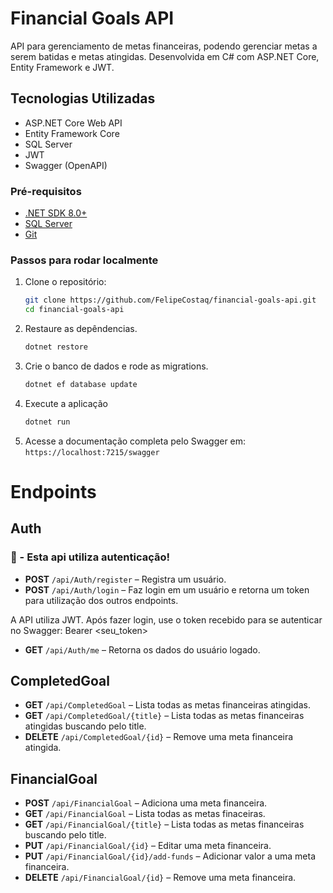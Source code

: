 # Financial Goals API
API para gerenciamento de metas financeiras, podendo gerenciar metas a serem batidas e metas atingidas. Desenvolvida em C# com ASP.NET Core, Entity Framework e JWT.

## Tecnologias Utilizadas
- ASP.NET Core Web API
- Entity Framework Core
- SQL Server
- JWT
- Swagger (OpenAPI)

### Pré-requisitos
- [.NET SDK 8.0+](https://dotnet.microsoft.com/download)
- [SQL Server](https://www.microsoft.com/pt-br/sql-server/)
- [Git](https://git-scm.com/)

### Passos para rodar localmente
1. Clone o repositório:
   ```bash
   git clone https://github.com/FelipeCostaq/financial-goals-api.git
   cd financial-goals-api

2. Restaure as depêndencias.
   ```bash
   dotnet restore

3. Crie o banco de dados e rode as migrations.
   ```bash
   dotnet ef database update

4. Execute a aplicação
   ```bash
   dotnet run

5. Acesse a documentação completa pelo Swagger em:  
`https://localhost:7215/swagger`


# Endpoints

## Auth
<h3>🔑 - Esta api utiliza autenticação!</h3>

- **POST** `/api/Auth/register` – Registra um usuário.
- **POST** `/api/Auth/login` – Faz login em um usuário e retorna um token para utilização dos outros endpoints.
  
<p>
   
A API utiliza JWT.
Após fazer login, use o token recebido para se autenticar no Swagger:
Bearer <seu_token>

</p>

- **GET** `/api/Auth/me` – Retorna os dados do usuário logado.

## CompletedGoal

- **GET** `/api/CompletedGoal` – Lista todas as metas financeiras atingidas.
- **GET** `/api/CompletedGoal/{title}` – Lista todas as metas financeiras atingidas buscando pelo title.
- **DELETE** `/api/CompletedGoal/{id}` – Remove uma meta financeira atingida.

## FinancialGoal

- **POST** `/api/FinancialGoal` – Adiciona uma meta financeira.
- **GET** `/api/FinancialGoal` – Lista todas as metas finaceiras.
- **GET** `/api/FinancialGoal/{title}` – Lista todas as metas financeiras buscando pelo title.
- **PUT** `/api/FinancialGoal/{id}` – Editar uma meta financeira.
- **PUT** `/api/FinancialGoal/{id}/add-funds` – Adicionar valor a uma meta financeira.
- **DELETE** `/api/FinancialGoal/{id}` – Remove uma meta financeira.

